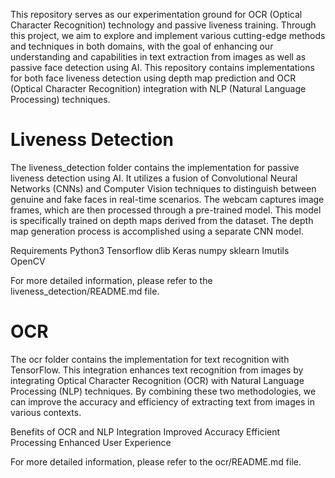 This repository serves as our experimentation ground for OCR (Optical Character Recognition) technology and passive liveness training. Through this project, we aim to explore and implement various cutting-edge methods and techniques in both domains, with the goal of enhancing our understanding and capabilities in text extraction from images as well as passive face detection using AI. This repository contains implementations for both face liveness detection using depth map prediction and OCR (Optical Character Recognition) integration with NLP (Natural Language Processing) techniques.

# Liveness Detection
The liveness_detection folder contains the implementation for passive liveness detection using AI. It utilizes a fusion of Convolutional Neural Networks (CNNs) and Computer Vision techniques to distinguish between genuine and fake faces in real-time scenarios. The webcam captures image frames, which are then processed through a pre-trained model. This model is specifically trained on depth maps derived from the dataset. The depth map generation process is accomplished using a separate CNN model.

Requirements
Python3
Tensorflow
dlib
Keras
numpy
sklearn
Imutils
OpenCV

For more detailed information, please refer to the liveness_detection/README.md file.

# OCR
The ocr folder contains the implementation for text recognition with TensorFlow. This integration enhances text recognition from images by integrating Optical Character Recognition (OCR) with Natural Language Processing (NLP) techniques. By combining these two methodologies, we can improve the accuracy and efficiency of extracting text from images in various contexts.

Benefits of OCR and NLP Integration
Improved Accuracy
Efficient Processing
Enhanced User Experience

For more detailed information, please refer to the ocr/README.md file.
